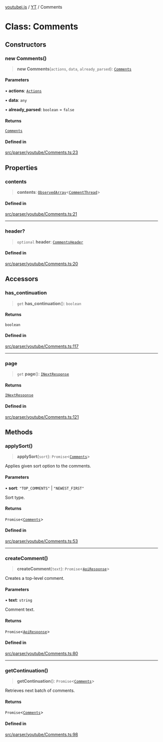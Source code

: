 [youtubei.js](../../../README.md) / [YT](../README.md) / Comments

# Class: Comments

## Constructors

### new Comments()

> **new Comments**(`actions`, `data`, `already_parsed`): [`Comments`](Comments.md)

#### Parameters

• **actions**: [`Actions`](../../../classes/Actions.md)

• **data**: `any`

• **already\_parsed**: `boolean` = `false`

#### Returns

[`Comments`](Comments.md)

#### Defined in

[src/parser/youtube/Comments.ts:23](https://github.com/LuanRT/YouTube.js/blob/e1650e12979e68b9546bc63989f86b651960a10a/src/parser/youtube/Comments.ts#L23)

## Properties

### contents

> **contents**: [`ObservedArray`](../../Helpers/type-aliases/ObservedArray.md)\<[`CommentThread`](../../YTNodes/classes/CommentThread.md)\>

#### Defined in

[src/parser/youtube/Comments.ts:21](https://github.com/LuanRT/YouTube.js/blob/e1650e12979e68b9546bc63989f86b651960a10a/src/parser/youtube/Comments.ts#L21)

***

### header?

> `optional` **header**: [`CommentsHeader`](../../YTNodes/classes/CommentsHeader.md)

#### Defined in

[src/parser/youtube/Comments.ts:20](https://github.com/LuanRT/YouTube.js/blob/e1650e12979e68b9546bc63989f86b651960a10a/src/parser/youtube/Comments.ts#L20)

## Accessors

### has\_continuation

> `get` **has\_continuation**(): `boolean`

#### Returns

`boolean`

#### Defined in

[src/parser/youtube/Comments.ts:117](https://github.com/LuanRT/YouTube.js/blob/e1650e12979e68b9546bc63989f86b651960a10a/src/parser/youtube/Comments.ts#L117)

***

### page

> `get` **page**(): [`INextResponse`](../../APIResponseTypes/type-aliases/INextResponse.md)

#### Returns

[`INextResponse`](../../APIResponseTypes/type-aliases/INextResponse.md)

#### Defined in

[src/parser/youtube/Comments.ts:121](https://github.com/LuanRT/YouTube.js/blob/e1650e12979e68b9546bc63989f86b651960a10a/src/parser/youtube/Comments.ts#L121)

## Methods

### applySort()

> **applySort**(`sort`): `Promise`\<[`Comments`](Comments.md)\>

Applies given sort option to the comments.

#### Parameters

• **sort**: `"TOP_COMMENTS"` \| `"NEWEST_FIRST"`

Sort type.

#### Returns

`Promise`\<[`Comments`](Comments.md)\>

#### Defined in

[src/parser/youtube/Comments.ts:53](https://github.com/LuanRT/YouTube.js/blob/e1650e12979e68b9546bc63989f86b651960a10a/src/parser/youtube/Comments.ts#L53)

***

### createComment()

> **createComment**(`text`): `Promise`\<[`ApiResponse`](../../../interfaces/ApiResponse.md)\>

Creates a top-level comment.

#### Parameters

• **text**: `string`

Comment text.

#### Returns

`Promise`\<[`ApiResponse`](../../../interfaces/ApiResponse.md)\>

#### Defined in

[src/parser/youtube/Comments.ts:80](https://github.com/LuanRT/YouTube.js/blob/e1650e12979e68b9546bc63989f86b651960a10a/src/parser/youtube/Comments.ts#L80)

***

### getContinuation()

> **getContinuation**(): `Promise`\<[`Comments`](Comments.md)\>

Retrieves next batch of comments.

#### Returns

`Promise`\<[`Comments`](Comments.md)\>

#### Defined in

[src/parser/youtube/Comments.ts:98](https://github.com/LuanRT/YouTube.js/blob/e1650e12979e68b9546bc63989f86b651960a10a/src/parser/youtube/Comments.ts#L98)
